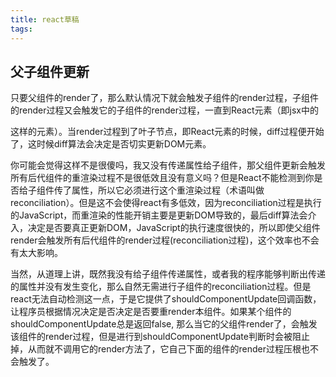 ```yaml
---
title: react草稿
tags:
---
```


## 父子组件更新

只要父组件的render了，那么默认情况下就会触发子组件的render过程，子组件的render过程又会触发它的子组件的render过程，一直到React元素（即jsx中的<div>这样的元素）。当render过程到了叶子节点，即React元素的时候，diff过程便开始了，这时候diff算法会决定是否切实更新DOM元素。

你可能会觉得这样不是很傻吗，我又没有传递属性给子组件，那父组件更新会触发所有后代组件的重渲染过程不是很低效且没有意义吗？但是React不能检测到你是否给子组件传了属性，所以它必须进行这个重渲染过程（术语叫做reconciliation）。但是这不会使得react有多低效，因为reconciliation过程是执行的JavaScript，而重渲染的性能开销主要是更新DOM导致的，最后diff算法会介入，决定是否要真正更新DOM，JavaScript的执行速度很快的，所以即使父组件render会触发所有后代组件的render过程(reconciliation过程)，这个效率也不会有太大影响。

当然，从道理上讲，既然我没有给子组件传递属性，或者我的程序能够判断出传递的属性并没有发生变化，那么自然无需进行子组件的reconciliation过程。但是react无法自动检测这一点，于是它提供了shouldComponentUpdate回调函数，让程序员根据情况决定是否决定是否要重render本组件。如果某个组件的shouldComponentUpdate总是返回false, 那么当它的父组件render了，会触发该组件的render过程，但是进行到shouldComponentUpdate判断时会被阻止掉，从而就不调用它的render方法了，它自己下面的组件的render过程压根也不会触发了。